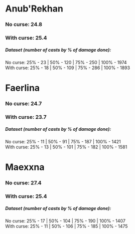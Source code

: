 # Anub'Rekhan
### No curse: 24.8
### With curse: 25.4

##### Dataset (number of casts by % of damage done):
No curse: 25% - 23 | 50% - 120 | 75% - 250 | 100% - 1974\
With curse: 25% - 18 | 50% - 109 | 75% - 286 | 100% - 1893
# Faerlina
### No curse: 24.7
### With curse: 23.7

##### Dataset (number of casts by % of damage done):
No curse: 25% - 11 | 50% - 91 | 75% - 187 | 100% - 1421\
With curse: 25% - 13 | 50% - 101 | 75% - 182 | 100% - 1581
# Maexxna
### No curse: 27.4
### With curse: 25.4

##### Dataset (number of casts by % of damage done):
No curse: 25% - 17 | 50% - 104 | 75% - 190 | 100% - 1407\
With curse: 25% - 11 | 50% - 106 | 75% - 185 | 100% - 1475

